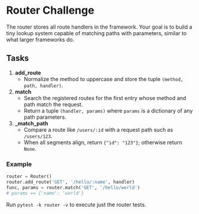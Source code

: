 # Router Challenge

The router stores all route handlers in the framework. Your goal is to build a tiny lookup system capable of matching paths with parameters, similar to what larger frameworks do.

## Tasks

1. **add_route**
   - Normalize the method to uppercase and store the tuple `(method, path, handler)`.
2. **match**
   - Search the registered routes for the first entry whose method and path match the request.
   - Return a tuple `(handler, params)` where `params` is a dictionary of any path parameters.
3. **_match_path**
   - Compare a route like `/users/:id` with a request path such as `/users/123`.
   - When all segments align, return `{"id": "123"}`; otherwise return `None`.

### Example

```python
router = Router()
router.add_route('GET', '/hello/:name', handler)
func, params = router.match('GET', '/hello/world')
# params == {'name': 'world'}
```

Run `pytest -k router -v` to execute just the router tests.
